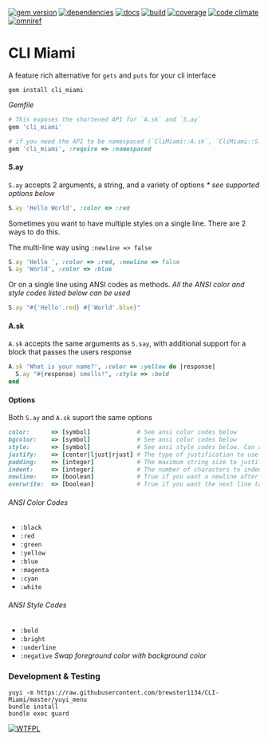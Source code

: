 [![gem version](https://badge.fury.io/rb/CLI-Miami.svg)](https://rubygems.org/gems/CLI-Miami)
[![dependencies](https://gemnasium.com/brewster1134/CLI-Miami.svg)](https://gemnasium.com/brewster1134/CLI-Miami)
[![docs](http://inch-ci.org/github/brewster1134/CLI-Miami.svg?branch=master)](http://inch-ci.org/github/brewster1134/CLI-Miami)
[![build](https://travis-ci.org/brewster1134/CLI-Miami.svg?branch=master)](https://travis-ci.org/brewster1134/CLI-Miami)
[![coverage](https://coveralls.io/repos/brewster1134/CLI-Miami/badge.svg?branch=master)](https://coveralls.io/r/brewster1134/CLI-Miami?branch=master)
[![code climate](https://codeclimate.com/github/brewster1134/CLI-Miami/badges/gpa.svg)](https://codeclimate.com/github/brewster1134/CLI-Miami)
[![omniref](https://www.omniref.com/github/brewster1134/CLI-Miami.png)](https://www.omniref.com/github/brewster1134/CLI-Miami)

# CLI Miami
A feature rich alternative for `gets` and `puts` for your cli interface

```shell
gem install cli_miami
```

_Gemfile_
```ruby
# This exposes the shortened API for `A.sk` and `S.ay`
gem 'cli_miami'

# if you need the API to be namespaced (`CliMiami::A.sk`, `CliMiami::S.ay`)
gem 'cli_miami', :require => :namespaced
```

#### S.ay
`S.ay` accepts 2 arguments, a string, and a variety of options
_* see supported options below_

```ruby
S.ay 'Hello World', :color => :red
```

Sometimes you want to have multiple styles on a single line.  There are 2 ways to do this.

The multi-line way using `:newline => false`
```ruby
S.ay 'Hello ', :color => :red, :newline => false
S.ay 'World', :color => :blue
```

Or on a single line using ANSI codes as methods. *All the ANSI color and style codes listed below can be used*
```ruby
S.ay "#{'Hello'.red} #{'World'.blue}"
```

#### A.sk
`A.sk` accepts the same arguments as `S.say`, with additional support for a block that passes the users response

```ruby
A.sk 'What is your name?', :color => :yellow do |response|
  S.ay "#{response} smells!", :style => :bold
end
```

#### Options
Both `S.ay` and `A.sk` suport the same options

```ruby
color:      => [symbol]             # See ansi color codes below
bgcolor:    => [symbol]             # See ansi color codes below
style:      => [symbol]             # See ansi style codes below. Can accept multiple styles as an array
justify:    => [center|ljust|rjust] # The type of justification to use
padding:    => [integer]            # The maximum string size to justify text in
indent:     => [integer]            # The number of characters to indent
newline:    => [boolean]            # True if you want a newline after the output
overwrite:  => [boolean]            # True if you want the next line to overwrite the current line
```

###### ANSI Color Codes
* `:black`
* `:red`
* `:green`
* `:yellow`
* `:blue`
* `:magenta`
* `:cyan`
* `:white`

###### ANSI Style Codes
* `:bold`
* `:bright`
* `:underline`
* `:negative` _Swap foreground color with background color_

### Development & Testing

```shell
yuyi -m https://raw.githubusercontent.com/brewster1134/CLI-Miami/master/yuyi_menu
bundle install
bundle exec guard
```

[![WTFPL](http://www.wtfpl.net/wp-content/uploads/2012/12/wtfpl-badge-4.png)](http://www.wtfpl.net)
